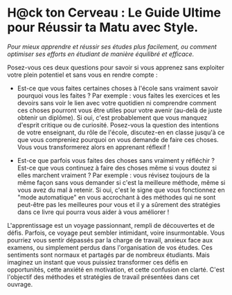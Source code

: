 # H@ck ton Cerveau : Le Guide Ultime pour Réussir ta Matu avec Style.
_Pour mieux apprendre et réussir ses études plus facilement, ou comment optimiser ses efforts en étudiant de manière équilibré et efficace._

Posez-vous ces deux questions pour savoir si vous apprenez sans exploiter votre plein potentiel et sans vous en rendre compte :
	
-	Est-ce que vous faites certaines choses à l'école sans vraiment savoir pourquoi vous les faites ? Par exemple : vous faites les exercices et les devoirs sans voir le lien avec votre quotidien ni comprendre comment ces choses pourront vous être utiles pour votre avenir (au-delà de juste obtenir un diplôme). Si oui, c'est probablement que vous manquez d'esprit critique ou de curiosité. Posez-vous la question des intentions de votre enseignant, du rôle de l'école, discutez-en en classe jusqu'à ce que vous compreniez pourquoi on vous demande de faire ces choses. Vous vous transformerez alors en apprenant réflexif !
 
-	Est-ce que parfois vous faites des choses sans vraiment y réfléchir ? Est-ce que vous continuez à faire des choses même si vous doutez si elles marchent vraiment ? Par exemple : vous révisez toujours de la même façon sans vous demander si c'est la meilleure méthode, même si vous avez du mal à retenir. Si oui, c'est le signe que vous fonctionnez en "mode automatique" en vous accrochant à des méthodes qui ne sont peut-être pas les meilleures pour vous et il y a sûrement des stratégies dans ce livre qui pourra vous aider à vous améliorer !

L'apprentissage est un voyage passionnant, rempli de découvertes et de défis. Parfois, ce voyage peut sembler intimidant, voire insurmontable. Vous pourriez vous sentir dépassés par la charge de travail, anxieux face aux examens, ou simplement perdus dans l'organisation de vos études. Ces sentiments sont normaux et partagés par de nombreux étudiants. Mais imaginez un instant que vous puissiez transformer ces défis en opportunités, cette anxiété en motivation, et cette confusion en clarté. C'est l'objectif des méthodes et stratégies de travail présentées dans cet ouvrage. 
